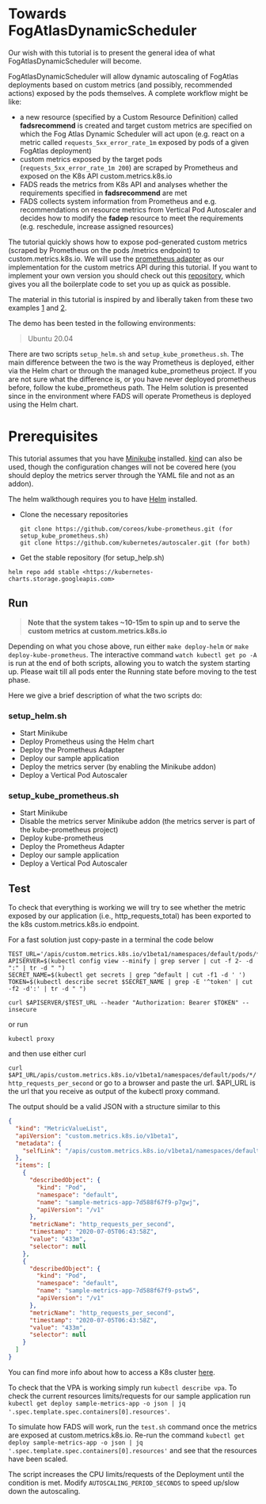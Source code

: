 # Towards FogAtlasDynamicScheduler

Our wish with this tutorial is to present the general idea of what FogAtlasDynamicScheduler will become.

FogAtlasDynamicScheduler will allow dynamic autoscaling of FogAtlas deployments based on custom metrics (and possibly, recommended actions) exposed by the pods themselves. A complete workflow might be like:

- a new resource (specified by a Custom Resource Definition) called **fadsrecommend** is created and target custom metrics are specified on which the Fog Atlas Dynamic Scheduler will act upon (e.g. react on a metric called `requests_5xx_error_rate_1m` exposed by pods of a given FogAtlas deployment)
- custom metrics exposed by the target pods (`requests_5xx_error_rate_1m 200`) are scraped by Prometheus and exposed on the K8s API custom.metrics.k8s.io
- FADS reads the metrics from K8s API and analyses whether the requirements specified in **fadsrecommend** are met
- FADS collects system information from Prometheus and e.g. recommendations on resource metrics from Vertical Pod Autoscaler and decides how to modify the **fadep** resource to meet the requirements (e.g. reschedule, increase assigned resources)

The tutorial quickly shows how to expose pod-generated custom metrics (scraped by Prometheus on the pods /metrics endpoint) to custom.metrics.k8s.io. We will use the [prometheus adapter](https://github.com/DirectXMan12/k8s-prometheus-adapter) as our implementation for the custom metrics API during this tutorial. If you want to implement your own version you should check out this [repository](https://github.com/kubernetes-sigs/custom-metrics-apiserver), which gives you all the boilerplate code to set you up as quick as possible.

The material in this tutorial is inspired by and liberally taken from these two examples [1](https://github.com/luxas/kubeadm-workshop) and [2](https://github.com/DirectXMan12/k8s-prometheus-adapter/blob/master/docs/walkthrough.md).

The demo has been tested in the following environments:

> Ubuntu 20.04

There are two scripts `setup_helm.sh` and `setup_kube_prometheus.sh`. The main difference between the two is the way Prometheus is deployed, either via the Helm chart or through the managed kube_prometheus project. If you are not sure what the difference is, or you have never deployed prometheus before, follow the kube_prometheus path. The Helm solution is presented since in the environment where FADS will operate Prometheus is deployed using the Helm chart.

# Prerequisites

This tutorial assumes that you have [Minikube](https://kubernetes.io/docs/tasks/tools/install-minikube/) installed. [kind](https://kind.sigs.k8s.io/docs/user/configuration/) can also be used, though the configuration changes will not be covered here (you should deploy the metrics server through the YAML file and not as an addon).

The helm walkthough requires you to have [Helm](https://helm.sh/docs/intro/install/) installed.

- Clone the necessary repositories

  ```
  git clone https://github.com/coreos/kube-prometheus.git (for setup_kube_prometheus.sh)
  git clone https://github.com/kubernetes/autoscaler.git (for both)
  ```

- Get the stable repository (for setup_help.sh)

`helm repo add stable <https://kubernetes-charts.storage.googleapis.com>`

## Run

> **Note that the system takes ~10-15m to spin up and to serve the custom metrics at custom.metrics.k8s.io**

Depending on what you chose above, run either `make deploy-helm` or `make deploy-kube-prometheus`. The interactive command `watch kubectl get po -A` is run at the end of both scripts, allowing you to watch the system starting up. Please wait till all pods enter the Running state before moving to the test phase.

Here we give a brief description of what the two scripts do:

### setup_helm.sh

- Start Minikube
- Deploy Prometheus using the Helm chart
- Deploy the Prometheus Adapter
- Deploy our sample application
- Deploy the metrics server (by enabling the Minikube addon)
- Deploy a Vertical Pod Autoscaler

### setup_kube_prometheus.sh

- Start Minikube
- Disable the metrics server Minikube addon (the metrics server is part of the kube-prometheus project)
- Deploy kube-prometheus
- Deploy the Prometheus Adapter
- Deploy our sample application
- Deploy a Vertical Pod Autoscaler

## Test

To check that everything is working we will try to see whether the metric exposed by our application (i.e., http_requests_total) has been exported to the k8s custom.metrics.k8s.io endpoint.

For a fast solution just copy-paste in a terminal the code below

```
TEST_URL='/apis/custom.metrics.k8s.io/v1beta1/namespaces/default/pods/*/http_requests_per_second'
APISERVER=$(kubectl config view --minify | grep server | cut -f 2- -d ":" | tr -d " ")
SECRET_NAME=$(kubectl get secrets | grep ^default | cut -f1 -d ' ')
TOKEN=$(kubectl describe secret $SECRET_NAME | grep -E '^token' | cut -f2 -d':' | tr -d " ")

curl $APISERVER/$TEST_URL --header "Authorization: Bearer $TOKEN" --insecure
```

or run

```
kubectl proxy
```

and then use either curl

`curl $API_URL/apis/custom.metrics.k8s.io/v1beta1/namespaces/default/pods/*/http_requests_per_second` or go to a browser and paste the url. $API_URL is the url that you receive as output of the kubectl proxy command.

The output should be a valid JSON with a structure similar to this

```json
{
  "kind": "MetricValueList",
  "apiVersion": "custom.metrics.k8s.io/v1beta1",
  "metadata": {
    "selfLink": "/apis/custom.metrics.k8s.io/v1beta1/namespaces/default/pods/%2A/http_requests_per_second"
  },
  "items": [
    {
      "describedObject": {
        "kind": "Pod",
        "namespace": "default",
        "name": "sample-metrics-app-7d588f67f9-p7gwj",
        "apiVersion": "/v1"
      },
      "metricName": "http_requests_per_second",
      "timestamp": "2020-07-05T06:43:58Z",
      "value": "433m",
      "selector": null
    },
    {
      "describedObject": {
        "kind": "Pod",
        "namespace": "default",
        "name": "sample-metrics-app-7d588f67f9-pstw5",
        "apiVersion": "/v1"
      },
      "metricName": "http_requests_per_second",
      "timestamp": "2020-07-05T06:43:58Z",
      "value": "433m",
      "selector": null
    }
  ]
}
```

You can find more info about how to access a K8s cluster [here](https://kubernetes.io/docs/tasks/access-application-cluster/access-cluster/).

To check that the VPA is working simply run `kubectl describe vpa`. To check the current resources limits/requests for our sample application run `kubectl get deploy sample-metrics-app -o json | jq '.spec.template.spec.containers[0].resources'`.

To simulate how FADS will work, run the `test.sh` command once the metrics are exposed at custom.metrics.k8s.io. Re-run the command `kubectl get deploy sample-metrics-app -o json | jq '.spec.template.spec.containers[0].resources'` and see that the resources have been scaled.

The script increases the CPU limits/requests of the Deployment until the condition is met. Modify `AUTOSCALING_PERIOD_SECONDS` to speed up/slow down the autoscaling.
